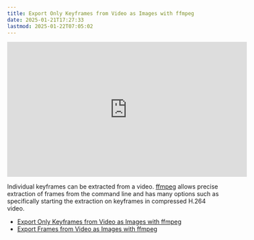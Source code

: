 ```yaml
---
title: Export Only Keyframes from Video as Images with ffmpeg
date: 2025-01-21T17:27:33
lastmod: 2025-01-22T07:05:02
---
```


<div class="iframe-16-9-container">
<iframe class="youTubeIframe" width="560" height="315" src="https://www.youtube.com/embed/vXjQZ1bJ6aQ?rel=0" title="YouTube video player" frameborder="0" allow="accelerometer; autoplay; clipboard-write; encrypted-media; gyroscope; picture-in-picture; web-share" referrerpolicy="strict-origin-when-cross-origin" allowfullscreen></iframe>
</div>

Individual keyframes can be extracted from a video. [ffmpeg](./ffmpeg.md) allows precise extraction of frames from the command line and has many options such as specifically starting the extraction on keyframes in compressed H.264 video.

- [Export Only Keyframes from Video as Images with ffmpeg](https://youtu.be/vXjQZ1bJ6aQ)
- [Export Frames from Video as Images with ffmpeg](./export-frames-from-video-as-images-ffmpeg.md)
